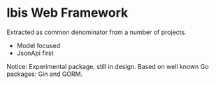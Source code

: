 # Ibis Web Framework

Extracted as common denominator from a number of projects.

* Model focused
* JsonApi first

Notice: Experimental package, still in design.
Based on well known Go packages: Gin and GORM.


